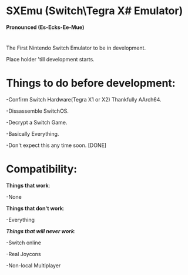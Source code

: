 # SXEmu (Switch\Tegra X# Emulator)
**Pronounced (Es-Ecks-Ee-Mue)**
#
The First Nintendo Switch Emulator to be in development.

Place holder 'till development starts.

# Things to do before development:

-Confirm Switch Hardware(Tegra X1 or X2) Thankfully AArch64.

-Dissassemble SwitchOS.

-Decrypt a Switch Game.

-Basically Everything.

-Don't expect this any time soon. [DONE]

# Compatibility:

**Things that work**:

-None

**Things that don't work**:

-Everything


***Things that will never work***:

-Switch online

-Real Joycons

-Non-local Multiplayer

